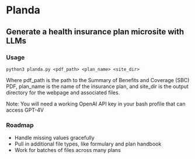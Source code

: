 # Planda

## Generate a health insurance plan microsite with LLMs

### Usage

```
python3 planda.py <pdf_path> <plan_name> <site_dir>
```

Where pdf_path is the path to the Summary of Benefits and Coverage (SBC) PDF, plan_name is the name of the insurance plan, and site_dir is the output directory for the webpage and associated files.

Note: You will need a working OpenAI API key in your bash profile that can access GPT-4V

### Roadmap
* Handle missing values gracefully
* Pull in additional file types, like formulary and plan handbook
* Work for batches of files across many plans